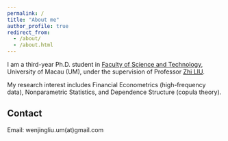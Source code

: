 ```yaml
---
permalink: /
title: "About me"
author_profile: true
redirect_from: 
  - /about/
  - /about.html
---
```


I am a third-year Ph.D. student in [Faculty of Science and Technology](https://www.fst.um.edu.mo/), University of Macau (UM), under the supervision of Professor [Zhi LIU](https://www.fst.um.edu.mo/personal/liuzhi/).

My research interest includes Financial Econometrics (high-frequency data), Nonparametric Statistics, and Dependence Structure (copula theory).

Contact
------
Email: wenjingliu.um(at)gmail.com
